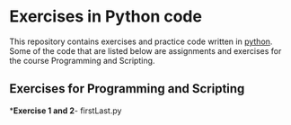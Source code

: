 # Exercises in Python code

This repository contains exercises and practice code written in [python](https://www.python.org/).
Some of the code that are listed below are assignments and exercises for the course Programming and Scripting. 


## Exercises for Programming and Scripting
***Exercise 1 and 2**- firstLast.py


